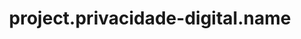 ---
unique-name: privacidade-digital
type: initiative
title: project.privacidade-digital.name
description: project.privacidade-digital.desc
start-date: 2019-04-15 11:11:00
launch-date:
status: active
needs-help: true
website: https://www.privacidade.digital
mastodon: https://mastodon.social/@PrivacidadeJa
github: https://github.com/PrivacidadeDigital/privacidade.digital
license-url: https://www.privacidade.digital/LICENSE.txt
license-opensource: true
license-freesoftware: false
license-hybrid: true
license-name: string.cc0
founders: ["LABB", "Vinicius", "Reginildo"]
pinned: true
hidden: false
layout: project
color1: yellow
color2: green
---